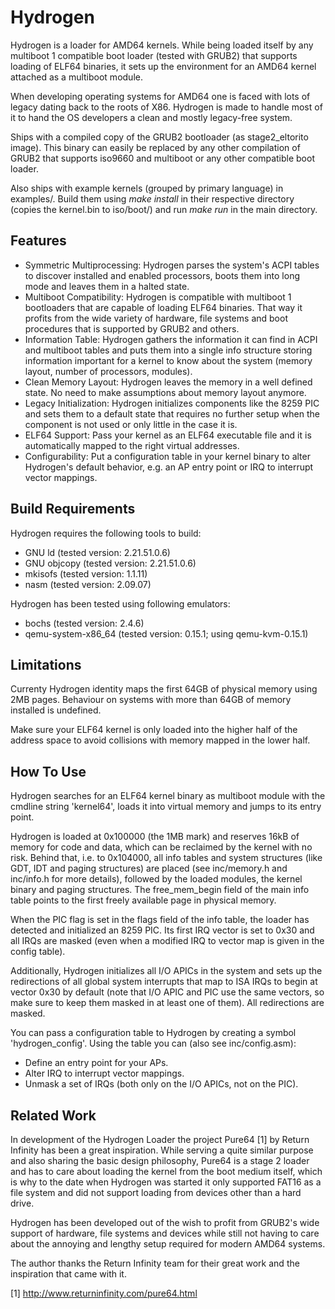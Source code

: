 Hydrogen
======================
Hydrogen is a loader for AMD64 kernels. While being loaded itself by any
multiboot 1 compatible boot loader (tested with GRUB2) that supports loading of
ELF64 binaries, it sets up the environment for an AMD64 kernel attached as
a multiboot module. 

When developing operating systems for AMD64 one is faced with lots of legacy
dating back to the roots of X86. Hydrogen is made to handle most of it to hand
the OS developers a clean and mostly legacy-free system.

Ships with a compiled copy of the GRUB2 bootloader (as stage2_eltorito image).
This binary can easily be replaced by any other compilation of GRUB2 that supports
iso9660 and multiboot or any other compatible boot loader.

Also ships with example kernels (grouped by primary language) in examples/. Build
them using *make install* in their respective directory (copies the kernel.bin to
iso/boot/) and run *make run* in the main directory.

Features
----------------------

  - Symmetric Multiprocessing: Hydrogen parses the system's ACPI tables to discover
    installed and enabled processors, boots them into long mode and leaves them
    in a halted state.
  - Multiboot Compatibility: Hydrogen is compatible with multiboot 1 bootloaders
    that are capable of loading ELF64 binaries. That way it profits from the wide
    variety of hardware, file systems and boot procedures that is supported by
    GRUB2 and others.
  - Information Table: Hydrogen gathers the information it can find in ACPI and
    multiboot tables and puts them into a single info structure storing information
    important for a kernel to know about the system (memory layout, number of
    processors, modules).
  - Clean Memory Layout: Hydrogen leaves the memory in a well defined state. No
    need to make assumptions about memory layout anymore.
  - Legacy Initialization: Hydrogen initializes components like the 8259 PIC and
    sets them to a default state that requires no further setup when the
    component is not used or only little in the case it is.
  - ELF64 Support: Pass your kernel as an ELF64 executable file and it is
  	automatically mapped to the right virtual addresses.
  - Configurability: Put a configuration table in your kernel binary to alter
    Hydrogen's default behavior, e.g. an AP entry point or IRQ to interrupt
    vector mappings.

Build Requirements
----------------------
Hydrogen requires the following tools to build:

  - GNU ld (tested version: 2.21.51.0.6)
  - GNU objcopy (tested version: 2.21.51.0.6)
  - mkisofs (tested version: 1.1.11)
  - nasm (tested version: 2.09.07)
  
Hydrogen has been tested using following emulators:

  - bochs (tested version: 2.4.6)
  - qemu-system-x86_64 (tested version: 0.15.1; using qemu-kvm-0.15.1)
  
Limitations
----------------------
Currenty Hydrogen identity maps the first 64GB of physical memory using 2MB
pages. Behaviour on systems with more than 64GB of memory installed is undefined.

Make sure your ELF64 kernel is only loaded into the higher half of the address
space to avoid collisions with memory mapped in the lower half.

How To Use
----------------------
Hydrogen searches for an ELF64 kernel binary as multiboot module with the
cmdline string 'kernel64', loads it into virtual memory and jumps to its entry
point.

Hydrogen is loaded at 0x100000 (the 1MB mark) and reserves 16kB of memory for
code and data, which can be reclaimed by the kernel with no risk. Behind that,
i.e. to 0x104000, all info tables and system structures (like GDT, IDT and paging
structures) are placed (see inc/memory.h and inc/info.h for more details), followed
by the loaded modules, the kernel binary and paging structures. The free_mem_begin
field of the main info table points to the first freely available page in physical
memory.

When the PIC flag is set in the flags field of the info table, the loader has
detected and initialized an 8259 PIC. Its first IRQ vector is set to 0x30 and
all IRQs are masked (even when a modified IRQ to vector map is given in the
config table).

Additionally, Hydrogen initializes all I/O APICs in the system and sets up
the redirections of all global system interrupts that map to ISA IRQs to begin
at vector 0x30 by default (note that I/O APIC and PIC use the same vectors, so
make sure to keep them masked in at least one of them). All redirections are masked.

You can pass a configuration table to Hydrogen by creating a symbol 'hydrogen_config'.
Using the table you can (also see inc/config.asm):

 - Define an entry point for your APs.
 - Alter IRQ to interrupt vector mappings.
 - Unmask a set of IRQs (both only on the I/O APICs, not on the PIC).

Related Work
----------------------
In development of the Hydrogen Loader the project Pure64 [1] by Return Infinity
has been a great inspiration. While serving a quite similar purpose and also
sharing the basic design philosophy, Pure64 is a stage 2 loader and has to care
about loading the kernel from the boot medium itself, which is why to the date
when Hydrogen was started it only supported FAT16 as a file system and did not
support loading from devices other than a hard drive.

Hydrogen has been developed out of the wish to profit from GRUB2's wide support
of hardware, file systems and devices while still not having to care about the
annoying and lengthy setup required for modern AMD64 systems.

The author thanks the Return Infinity team for their great work and the inspiration
that came with it.

[1] http://www.returninfinity.com/pure64.html